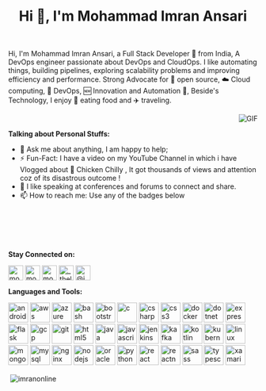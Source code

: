 <h1 align="center">Hi 👋, I'm Mohammad Imran Ansari </h1>


<br />

Hi, I'm Mohammad Imran Ansari, a Full Stack Developer 🚀 from India, A DevOps engineer passionate about DevOps and CloudOps. I like automating things, building pipelines, exploring scalability problems and improving efficiency and performance. Strong Advocate for 📜 open source, :cloud: Cloud computing, 🚀 DevOps, :new: Innovation and Automation :robot:, Beside's Technology, I enjoy :pizza: eating food and :airplane: traveling.

  <img align="right" alt="GIF" src="https://media.giphy.com/media/836HiJc7pgzy8iNXCn/giphy.gif" />
<br />


**Talking about Personal Stuffs:**

- 💬 Ask me about anything, I am happy to help;
- ⚡️ Fun-Fact: I have a video on my YouTube Channel in which i have Vlogged about :poultry_leg: Chicken Chilly , It got thousands of views and attention coz of its disastrous outcome !
- :loudspeaker: I like speaking at conferences and forums to connect and share.
- 📫 How to reach me: Use any of the badges below
<br />
<br />
<br />
<br />

**Stay Connected on:**
<p align="left"> 
<a href="https://twitter.com/mohdimranansari" target="blank"><img align="center" src="https://cdn.jsdelivr.net/npm/simple-icons@3.0.1/icons/twitter.svg" alt="mohdimranansari" height="30" width="30" /></a>
<a href="https://linkedin.com/in/mohdimranansari" target="blank"><img align="center" src="https://cdn.jsdelivr.net/npm/simple-icons@3.0.1/icons/linkedin.svg" alt="mohdimranansari" height="30" width="30" /></a>
<a href="https://fb.com/mohammadimranansari1985" target="blank"><img align="center" src="https://cdn.jsdelivr.net/npm/simple-icons@3.0.1/icons/facebook.svg" alt="mohammadimranansari1985" height="30" width="30" /></a>
<a href="https://instagram.com/_thelifeofi_" target="blank"><img align="center" src="https://cdn.jsdelivr.net/npm/simple-icons@3.0.1/icons/instagram.svg" alt="_thelifeofi_" height="30" width="30" /></a>
<a href="https://medium.com/@imran_ansari" target="blank"><img align="center" src="https://cdn.jsdelivr.net/npm/simple-icons@3.0.1/icons/medium.svg" alt="@imran_ansari" height="30" width="30" /></a>
</p>


**Languages and Tools:**  
<p align="left"><img src="https://devicons.github.io/devicon/devicon.git/icons/android/android-original-wordmark.svg" alt="android" width="40" height="40"/> <img src="https://devicons.github.io/devicon/devicon.git/icons/amazonwebservices/amazonwebservices-original-wordmark.svg" alt="aws" width="40" height="40"/> <img src="https://www.vectorlogo.zone/logos/microsoft_azure/microsoft_azure-icon.svg" alt="azure" width="40" height="40"/> <img src="https://www.vectorlogo.zone/logos/gnu_bash/gnu_bash-icon.svg" alt="bash" width="40" height="40"/> <img src="https://devicons.github.io/devicon/devicon.git/icons/bootstrap/bootstrap-plain.svg" alt="bootstrap" width="40" height="40"/> <img src="https://devicons.github.io/devicon/devicon.git/icons/c/c-original.svg" alt="c" width="40" height="40"/> <img src="https://devicons.github.io/devicon/devicon.git/icons/csharp/csharp-original.svg" alt="csharp" width="40" height="40"/> <img src="https://devicons.github.io/devicon/devicon.git/icons/css3/css3-original-wordmark.svg" alt="css3" width="40" height="40"/> <img src="https://devicons.github.io/devicon/devicon.git/icons/docker/docker-original-wordmark.svg" alt="docker" width="40" height="40"/> <img src="https://devicons.github.io/devicon/devicon.git/icons/dot-net/dot-net-original-wordmark.svg" alt="dotnet" width="40" height="40"/> <img src="https://devicons.github.io/devicon/devicon.git/icons/express/express-original-wordmark.svg" alt="express" width="40" height="40"/> <img src="https://www.vectorlogo.zone/logos/pocoo_flask/pocoo_flask-icon.svg" alt="flask" width="40" height="40"/> <img src="https://www.vectorlogo.zone/logos/google_cloud/google_cloud-icon.svg" alt="gcp" width="40" height="40"/> <img src="https://www.vectorlogo.zone/logos/git-scm/git-scm-icon.svg" alt="git" width="40" height="40"/> <img src="https://devicons.github.io/devicon/devicon.git/icons/html5/html5-original-wordmark.svg" alt="html5" width="40" height="40"/> <img src="https://devicons.github.io/devicon/devicon.git/icons/java/java-original-wordmark.svg" alt="java" width="40" height="40"/> <img src="https://devicons.github.io/devicon/devicon.git/icons/javascript/javascript-original.svg" alt="javascript" width="40" height="40"/> <img src="https://www.vectorlogo.zone/logos/jenkins/jenkins-icon.svg" alt="jenkins" width="40" height="40"/> <img src="https://www.vectorlogo.zone/logos/apache_kafka/apache_kafka-icon.svg" alt="kafka" width="40" height="40"/> <img src="https://www.vectorlogo.zone/logos/kotlinlang/kotlinlang-icon.svg" alt="kotlin" width="40" height="40"/> <img src="https://www.vectorlogo.zone/logos/kubernetes/kubernetes-icon.svg" alt="kubernetes" width="40" height="40"/> <img src="https://devicons.github.io/devicon/devicon.git/icons/linux/linux-original.svg" alt="linux" width="40" height="40"/> <img src="https://devicons.github.io/devicon/devicon.git/icons/mongodb/mongodb-original-wordmark.svg" alt="mongodb" width="40" height="40"/> <img src="https://devicons.github.io/devicon/devicon.git/icons/mysql/mysql-original-wordmark.svg" alt="mysql" width="40" height="40"/> <img src="https://devicons.github.io/devicon/devicon.git/icons/nginx/nginx-original.svg" alt="nginx" width="40" height="40"/> <img src="https://devicons.github.io/devicon/devicon.git/icons/nodejs/nodejs-original-wordmark.svg" alt="nodejs" width="40" height="40"/> <img src="https://devicons.github.io/devicon/devicon.git/icons/oracle/oracle-original.svg" alt="oracle" width="40" height="40"/> <img src="https://devicons.github.io/devicon/devicon.git/icons/python/python-original.svg" alt="python" width="40" height="40"/> <img src="https://devicons.github.io/devicon/devicon.git/icons/react/react-original-wordmark.svg" alt="react" width="40" height="40"/> <img src="https://reactnative.dev/img/header_logo.svg" alt="reactnative" width="40" height="40"/> <img src="https://devicons.github.io/devicon/devicon.git/icons/sass/sass-original.svg" alt="sass" width="40" height="40"/> <img src="https://devicons.github.io/devicon/devicon.git/icons/typescript/typescript-original.svg" alt="typescript" width="40" height="40"/> <img src="https://raw.githubusercontent.com/detain/svg-logos/780f25886640cef088af994181646db2f6b1a3f8/svg/xamarin.svg" alt="xamarin" width="40" height="40"/></p>

<p>&nbsp;<img align="center" src="https://github-readme-stats.vercel.app/api?username=imranonline&show_icons=true" alt="imranonline" /></p>


